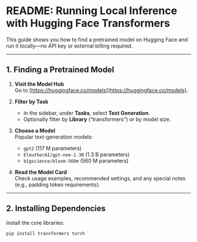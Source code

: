 # README: Running Local Inference with Hugging Face Transformers

This guide shows you how to find a pretrained model on Hugging Face and run it locally—no API key or external billing required.

---

## 1. Finding a Pretrained Model

1. **Visit the Model Hub**  
   Go to [https://huggingface.co/models](https://huggingface.co/models).

2. **Filter by Task**  
   - In the sidebar, under **Tasks**, select **Text Generation**.  
   - Optionally filter by **Library** (“transformers”) or by model size.

3. **Choose a Model**  
   Popular text-generation models:
   - `gpt2` (117 M parameters)  
   - `EleutherAI/gpt-neo-1.3B` (1.3 B parameters)  
   - `bigscience/bloom-560m` (560 M parameters)

4. **Read the Model Card**  
   Check usage examples, recommended settings, and any special notes (e.g., padding token requirements).

---

## 2. Installing Dependencies

Install the core libraries:

```bash
pip install transformers torch
